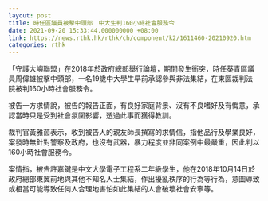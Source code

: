 ```yaml
---
layout: post
title: 時任區議員被擊中頭部　中大生判160小時社會服務令
date: 2021-09-20 15:33:44.000000000 +08:00
link: https://news.rthk.hk/rthk/ch/component/k2/1611460-20210920.htm
categories: rthk
---
```


「守護大嶼聯盟」在2018年於政府總部舉行論壇，期間發生衝突，時任葵青區議員周偉雄被擊中頭部，一名19歲中大學生早前承認參與非法集結，在東區裁判法院被判160小時社會服務令。

被告一方求情說，被告的報告正面，有良好家庭背景、沒有不良嗜好及有悔意，承認當時只是受到社會氛圍影響，透過此事而獲得教訓。

裁判官黃雅茵表示，收到被告人的親友師長撰寫的求情信，指他品行及學業良好，案發時無針對警察及政府，也沒有武器，暴力程度並非同案例中最嚴重，因此判以160小時社會服務令。

案情指，被告許嘉鍵是中文大學電子工程系二年級學生，他在2018年10月14日於政府總部東翼前地與其他不知名人士集結，作出擾亂秩序的行為等行為，意圖導致或相當可能導致任何人合理地害怕如此集結的人會破壞社會安寧等。
